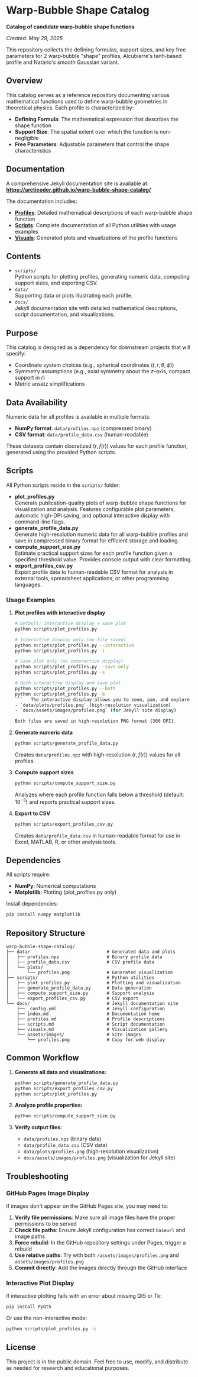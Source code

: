 # Warp-Bubble Shape Catalog

**Catalog of candidate warp‐bubble shape functions**

*Created: May 29, 2025*

This repository collects the defining formulas, support sizes, and key free parameters for 2 warp‐bubble "shape" profiles, Alcubierre's tanh‐based profile and Natário's smooth Gaussian variant.

## Overview

This catalog serves as a reference repository documenting various mathematical functions used to define warp-bubble geometries in theoretical physics. Each profile is characterized by:

- **Defining Formula**: The mathematical expression that describes the shape function
- **Support Size**: The spatial extent over which the function is non-negligible
- **Free Parameters**: Adjustable parameters that control the shape characteristics

## Documentation

A comprehensive Jekyll documentation site is available at:  
**https://arcticoder.github.io/warp-bubble-shape-catalog/**

The documentation includes:
- **[Profiles](https://arcticoder.github.io/warp-bubble-shape-catalog/profiles.html)**: Detailed mathematical descriptions of each warp-bubble shape function
- **[Scripts](https://arcticoder.github.io/warp-bubble-shape-catalog/scripts.html)**: Complete documentation of all Python utilities with usage examples
- **[Visuals](https://arcticoder.github.io/warp-bubble-shape-catalog/visuals.html)**: Generated plots and visualizations of the profile functions

## Contents

- `scripts/`  
  Python scripts for plotting profiles, generating numeric data, computing support sizes, and exporting CSV.
- `data/`  
  Supporting data or plots illustrating each profile.
- `docs/`  
  Jekyll documentation site with detailed mathematical descriptions, script documentation, and visualizations.

## Purpose

This catalog is designed as a dependency for downstream projects that will specify:

- Coordinate system choices (e.g., spherical coordinates $(t,r,\theta,\phi)$)
- Symmetry assumptions (e.g., axial symmetry about the $z$–axis, compact support in $r$)
- Metric ansatz simplifications

## Data Availability

Numeric data for all profiles is available in multiple formats:

- **NumPy format**: `data/profiles.npz` (compressed binary)
- **CSV format**: `data/profile_data.csv` (human-readable)

These datasets contain discretized $(r, f(r))$ values for each profile function, generated using the provided Python scripts.

## Scripts

All Python scripts reside in the `scripts/` folder:

- **plot_profiles.py**  
  Generate publication-quality plots of warp-bubble shape functions for visualization and analysis. Features configurable plot parameters, automatic high-DPI saving, and optional interactive display with command-line flags.
- **generate_profile_data.py**  
  Generate high-resolution numeric data for all warp-bubble profiles and save in compressed binary format for efficient storage and loading.
- **compute_support_size.py**  
  Estimate practical support sizes for each profile function given a specified threshold value. Provides console output with clear formatting.
- **export_profiles_csv.py**  
  Export profile data to human-readable CSV format for analysis in external tools, spreadsheet applications, or other programming languages.

### Usage Examples

1. **Plot profiles with interactive display**  
   ```bash
   # Default: Interactive display + save plot
   python scripts/plot_profiles.py
   
   # Interactive display only (no file saved)
   python scripts/plot_profiles.py --interactive
   python scripts/plot_profiles.py -i
   
   # Save plot only (no interactive display)
   python scripts/plot_profiles.py --save-only
   python scripts/plot_profiles.py -s
   
   # Both interactive display and save plot
   python scripts/plot_profiles.py --both
   python scripts/plot_profiles.py -b
   ```   The interactive display allows you to zoom, pan, and explore the plot data. Saved plots go to:
   - `data/plots/profiles.png` (high-resolution visualization)
   - `docs/assets/images/profiles.png` (for Jekyll site display)
   
   Both files are saved in high-resolution PNG format (300 DPI).

2. **Generate numeric data**  
   ```bash
   python scripts/generate_profile_data.py
   ```
   Creates `data/profiles.npz` with high-resolution $(r, f(r))$ values for all profiles.

3. **Compute support sizes**  
   ```bash
   python scripts/compute_support_size.py
   ```
   Analyzes where each profile function falls below a threshold (default: $10^{-3}$) and reports practical support sizes.

4. **Export to CSV**  
   ```bash
   python scripts/export_profiles_csv.py
   ```
   Creates `data/profile_data.csv` in human-readable format for use in Excel, MATLAB, R, or other analysis tools.

## Dependencies

All scripts require:
- **NumPy**: Numerical computations
- **Matplotlib**: Plotting (plot_profiles.py only)

Install dependencies:
```bash
pip install numpy matplotlib
```

## Repository Structure

```
warp-bubble-shape-catalog/
├── data/                             # Generated data and plots
│   ├── profiles.npz                  # Binary profile data
│   ├── profile_data.csv              # CSV profile data
│   └── plots/
│       └── profiles.png              # Generated visualization
├── scripts/                          # Python utilities
│   ├── plot_profiles.py              # Plotting and visualization
│   ├── generate_profile_data.py      # Data generation
│   ├── compute_support_size.py       # Support analysis
│   └── export_profiles_csv.py        # CSV export
└── docs/                             # Jekyll documentation site
    ├── _config.yml                   # Jekyll configuration
    ├── index.md                      # Documentation home
    ├── profiles.md                   # Profile descriptions
    ├── scripts.md                    # Script documentation
    ├── visuals.md                    # Visualization gallery
    └── assets/images/                # Site images
        └── profiles.png              # Copy for web display
```

## Common Workflow

1. **Generate all data and visualizations:**
   ```bash
   python scripts/generate_profile_data.py
   python scripts/export_profiles_csv.py
   python scripts/plot_profiles.py
   ```

2. **Analyze profile properties:**
   ```bash
   python scripts/compute_support_size.py
   ```

3. **Verify output files:**
   - `data/profiles.npz` (binary data)
   - `data/profile_data.csv` (CSV data)  
   - `data/plots/profiles.png` (high-resolution visualization)
   - `docs/assets/images/profiles.png` (visualization for Jekyll site)



## Troubleshooting

### GitHub Pages Image Display

If images don't appear on the GitHub Pages site, you may need to:

1. **Verify file permissions**: Make sure all image files have the proper permissions to be served
2. **Check file paths**: Ensure Jekyll configuration has correct `baseurl` and image paths
3. **Force rebuild**: In the GitHub repository settings under Pages, trigger a rebuild
4. **Use relative paths**: Try with both `/assets/images/profiles.png` and `assets/images/profiles.png`
5. **Commit directly**: Add the images directly through the GitHub interface

### Interactive Plot Display

If interactive plotting fails with an error about missing Qt5 or Tk:

```bash
pip install PyQt5
```

Or use the non-interactive mode:

```bash
python scripts/plot_profiles.py -s
```

## License

This project is in the public domain. Feel free to use, modify, and distribute as needed for research and educational purposes.
